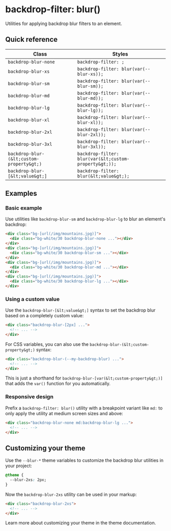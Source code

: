 # backdrop-filter: blur()

Utilities for applying backdrop blur filters to an element.


## Quick reference

| Class | Styles |
|---|---|
| `backdrop-blur-none` | `backdrop-filter: ;` |
| `backdrop-blur-xs` | `backdrop-filter: blur(var(--blur-xs));` |
| `backdrop-blur-sm` | `backdrop-filter: blur(var(--blur-sm));` |
| `backdrop-blur-md` | `backdrop-filter: blur(var(--blur-md));` |
| `backdrop-blur-lg` | `backdrop-filter: blur(var(--blur-lg));` |
| `backdrop-blur-xl` | `backdrop-filter: blur(var(--blur-xl));` |
| `backdrop-blur-2xl` | `backdrop-filter: blur(var(--blur-2xl));` |
| `backdrop-blur-3xl` | `backdrop-filter: blur(var(--blur-3xl));` |
| `backdrop-blur-(&lt;custom-property&gt;)` | `backdrop-filter: blur(var(&lt;custom-property&gt;));` |
| `backdrop-blur-[&lt;value&gt;]` | `backdrop-filter: blur(&lt;value&gt;);` |

## Examples

### Basic example

Use utilities like `backdrop-blur-sm` and `backdrop-blur-lg` to blur an element's backdrop:

```html
<div class="bg-[url(/img/mountains.jpg)]">
  <div class="bg-white/30 backdrop-blur-none ..."></div>
</div>
<div class="bg-[url(/img/mountains.jpg)]">
  <div class="bg-white/30 backdrop-blur-sm ..."></div>
</div>
<div class="bg-[url(/img/mountains.jpg)]">
  <div class="bg-white/30 backdrop-blur-md ..."></div>
</div>
<div class="bg-[url(/img/mountains.jpg)]">
  <div class="bg-white/30 backdrop-blur-lg ..."></div>
</div>
```

### Using a custom value

Use the `backdrop-blur-[&lt;value&gt;]` syntax to set the backdrop blur based on a completely custom value:

```html
<div class="backdrop-blur-[2px] ...">
  <!-- ... -->
</div>
```

For CSS variables, you can also use the `backdrop-blur-(&lt;custom-property&gt;)` syntax:

```html
<div class="backdrop-blur-(--my-backdrop-blur) ...">
  <!-- ... -->
</div>
```

This is just a shorthand for `backdrop-blur-[var(&lt;custom-property&gt;)]` that adds the `var()` function for you automatically.

### Responsive design

Prefix a `backdrop-filter: blur()` utility with a breakpoint variant like `md:` to only apply the utility at medium screen sizes and above:

```html
<div class="backdrop-blur-none md:backdrop-blur-lg ...">
  <!-- ... -->
</div>
```


## Customizing your theme

Use the `--blur-*` theme variables to customize the backdrop blur utilities in your project:

```css
@theme {
  --blur-2xs: 2px;
}
```

Now the `backdrop-blur-2xs` utility can be used in your markup:

```html
<div class="backdrop-blur-2xs">
  <!-- ... -->
</div>
```

Learn more about customizing your theme in the theme documentation.
